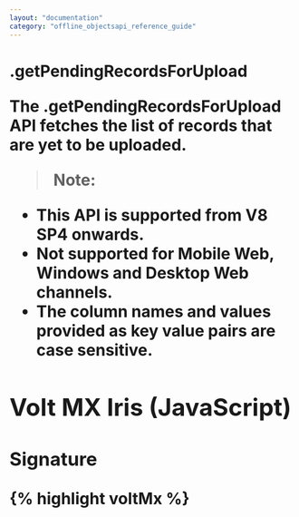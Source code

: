 ```yaml
---
layout: "documentation"
category: "offline_objectsapi_reference_guide"
---
```



<object>.getPendingRecordsForUpload
===================================

The **<object>.getPendingRecordsForUpload** API fetches the list of records that are yet to be uploaded.

> **Note:**  
*   This API is supported from V8 SP4 onwards.  
*   Not supported for Mobile Web, Windows and Desktop Web channels.  
*   The column names and values provided as key value pairs are case sensitive.  

Volt MX  Iris (JavaScript)
----------------------------

### Signature

{% highlight voltMx %}<object>.getPendingRecordsForUpload(options, onSuccessCallback, onFailureCallback)
{% endhighlight %}

### Parameters

  
| Parameter | Type | Description | Required |
| --- | --- | --- | --- |
| options | JSON | Reserved for future use, so the parameter is insignificant. But, the developer must pass some value such as null or { }. | Yes |
| onSuccessCallback | Function | The function is invoked when the pending records for upload are successfully fetched. | Yes |
| onFailureCallback | Function | The function is invoked when the pending records for upload are not successfully fetched. | Yes |

### Return Type

void

### Example

{% highlight voltMx %}var category = new voltmx.sdk.VMXObj("CATEGORY");  
function successCallback(response) 
{ 
	//response holds the list of records which are yet to be uploaded.
	//response={"pendingSyncRecords": [{"UserId":123}]
			//}
}
function errorCallback(error) 
{
	voltmx.print("Failed to fetch pending records for uploads with error: " + JSON.stringify(error)); 
}
category.getPendingRecordsForUpload({}, successCallback, errorCallback);
{% endhighlight %}

Android (Java)
--------------

### Signature

{% highlight voltMx %}void <object>.getPendingRecordsForUpload(HashMap<String, Object> options, final VMXCallback syncCallback) throws Exception
{% endhighlight %}

### Parameters

  
| Parameter | Type | Description | Required |
| --- | --- | --- | --- |
| options | HashMap <String, Object> | Reserved for future use, so the parameter is insignificant. But, the developer must pass some value such as null or { }. | Yes |
| syncCallback | VMXCallback | The function is invoked when the pending records for upload are successfully fetched or on an error. | Yes |

### Return Type

void

### Example

{% highlight voltMx %}
HashMap<String, Object> options = new HashMap<String, Object>(); 
try 
{ 
	VMXObj category = new VMXObj("CATEGORY"); 
	category.getPendingRecordsForUpload(options, new VMXCallback()
	{ 
		@Override 
		public void onSuccess(Object object) 
		{ 
			Log.d("Pending records for upload", "Records are fetched  
 successfully."); 
		} 
		@Override 
		public void onFailure(object error) 
		{
		OfflineObjectsException e=(OfflineObjectsException)error; 
		Log.e("Pending records for upload ", "Fetching pending  
 records for upload unsuccessful for category with Error :" + e.getMessage()); 
		} 
	});
}  
catch (Exception e) 
{
	Log.e("Pending records for upload ", "Fetching pending
	records for upload unsuccessful for category with Error :" +
	e.getMessage());
}
{% endhighlight %}

iOS (Objective C)
-----------------

### Signature

{% highlight voltMx %}void <object> getPendingRecordsForUpload:(NSDictionary <NSString *, id> *)options 
		onSuccess:(VMXSuccessCompletionHandler)onSuccess 
		onFailure:(VMXFailureCompletionHandler)onFailure
{% endhighlight %}

### Parameters

  
| Parameter | Type | Description | Required |
| --- | --- | --- | --- |
| options | NSDictionary<NSString \*, id> | Reserved for future use, so the parameter is insignificant. But, the developer must pass some value such as null or { }. | Yes |
| onSuccess | VMXSuccessCompletionHandler | The function is invoked when the pending records for upload are successfully fetched. | Yes |
| onFailure | VMXFailureCompletionHandler | The function is invoked when the pending records for upload are not successfully fetched. | Yes |

### Return Type

void

### Example

{% highlight voltMx %}NSError *error;
VMXObj *category = [[VMXObj alloc] initWithName:@"CATEGORY" error:&error];

if(!error) 
{
	[category getPendingRecordsForUpload: options
	onSuccess:^(id object)
	{
		NSLog(@"Records pending for upload fetched
		successfully.");
	} 
	onFailure:^(id object)
	{
		OfflineObjectsError *error=(OfflineObjectsError)object;
		NSLog(@"Records pending for upload couldn’t be
		fetched with error %@",[error.userInfo localizedDescription]);
	}  
 ];  
} else 
{
	NSLog(@"VMXObj couldn’t be
	initialized with error %@",[error.userInfo localizedDescription]);
}
{% endhighlight %}
